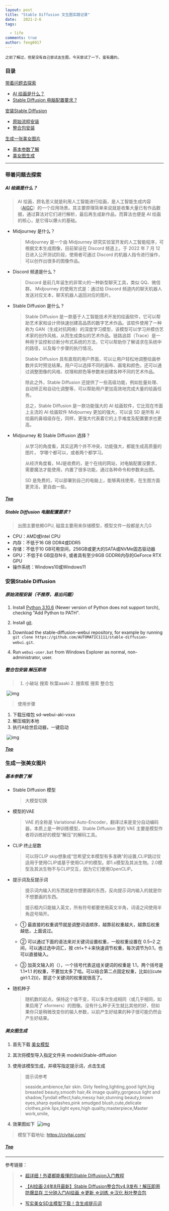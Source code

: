 ```yaml
---
layout: post
title: "Stable Diffusion 文生图实践记录"
date:   2021-2-6
tags: 

  - life
comments: true
author: feng6917
---
```


`
之前了解过，但是没有自己尝试去生图，今天尝试了一下，蛮有趣的。
`
<!-- more -->

### 目录

[带着问题去探索](#带着问题去探索)

- [AI 绘画是什么？](#ai-绘画是什么)
- [Stable Diffusion 电脑配置要求 ?](#stable-diffusion-电脑配置要求-)

[安装Stable Diffusion](#安装stable-diffusion)

- [原始流程安装](#原始流程安装不推荐易出问题)
- [整合包安装](#整合包安装-解压即用)

[生成一张美女图片](#生成一张美女图片)

- [基本参数了解](#基本参数了解)
- [美女图生成](#美女图生成)

---

### 带着问题去探索

##### AI 绘画是什么？

  > AI 绘画，顾名思义就是利用人工智能进行绘画，是人工智能生成内容（[AIGC](https://www.uisdc.com/tag/aigc)）的一个应用场景。其主要原理简单来说就是收集大量已有作品数据，通过算法对它们进行解析，最后再生成新作品，而算法也便是 AI 绘画的核心，是它得以爆火的基础。

- Midjourney 是什么？

    > Midjourney 是一个由 Midjourney 研究实验室开发的人工智能程序，可根据文本生成图像，目前架设在 Discord 频道上。于 2022 年 7 月 12 日进入公开测试阶段，使用者可通过 Discord 的机器人指令进行操作，可以创作出很多的图像作品。

- Discord 频道是什么？

    > Discord 是前几年诞生的非常火的一种新型聊天工具，类似 QQ、微信群。
    > Midjourney 的使用方式是：通过给 Discord 频道内的聊天机器人发送对应文本，聊天机器人返回对应的图片。

- Stable Diffusion 是什么 ?

    > Stable Diffusion 是一款基于人工智能技术开发的绘画软件，它可以帮助艺术家和设计师快速创建高品质的数字艺术作品。该软件使用了一种称为 GAN（生成对抗网络）的深度学习模型，该模型可以学习并模仿艺术家的创作风格，从而生成类似的艺术作品。链路追踪（Trace）是一种用于监控和诊断分布式系统的方法，它可以帮助你了解请求在系统中的路径，以及每个步骤的执行情况。
    >
    > Stable Diffusion 具有直观的用户界面，可以让用户轻松地调整绘画参数并实时预览结果。用户可以选择不同的画布、画笔和颜色，还可以通过调整图像的风格、纹理和颜色等参数来创建各种不同的艺术作品。

    > 除此之外，Stable Diffusion 还提供了一些高级功能，例如批量处理、自动矫正和自动化调整等，可以帮助用户更加高效地完成大量的绘画任务。
    >
    > 总之，Stable Diffusion 是一款功能强大的 AI 绘画软件，它比现在市面上主流的 AI 绘画软件 Midjourney 更加的强大，可以说 SD 是所有 AI 绘画的鼻祖级存在，同样，更强大代表着它的上手难度及配置要求也更高。

- Midjourney  和 Stable Diffusion 选择？

    > 从学习的角度看，其实这两个并不冲突，功能强大，都能生成高质量的图片， 学哪个都可以，或者两个都学习。
    >
    > 从经济角度看，MJ是收费的，是个在线的网站，对电脑配置没要求，需要魔法才能使用，内置了很多功能，通过各种命令和参数来出图。
    >
    > SD 是免费的，可以部署到自己的电脑上，能够离线使用，在生图方面更灵活，更自由一些。
    >
##### [Top](#目录)

##### Stable Diffusion 电脑配置要求 ?
>
> 出图主要依赖GPU, 磁盘主要用来存储模型，模型文件一般都是大几G

- CPU：AMD或Intel CPU
- 内存：不低于16 GB DDR4或DDR5
- 存储：不低于10 GB可用空间，256GB或更大的SATA或NVMe固态驱动器
- GPU：不低于6 GB显存N卡, 或者具有至少8GB GDDR6内存的GeForce RTX GPU
- 操作系统：Windows10或Windows11

### 安装Stable Diffusion

##### 原始流程安装（不推荐，易出问题）

1. Install [Python 3.10.6](https://www.python.org/downloads/release/python-3106/) (Newer version of Python does not support torch), checking "Add Python to PATH".

2. Install [git](https://git-scm.com/download/win).

3. Download the stable-diffusion-webui repository, for example by running `git clone https://github.com/AUTOMATIC1111/stable-diffusion-webui.git`.

4. Run `webui-user.bat` from Windows Explorer as normal, non-administrator, user.

##### 整合包安装 解压即用

> 1. 小破站 搜索 秋葉aaaki 2. 搜索框 搜索 整合包

​ ![img](../images/2024-9-12/1.jpg)

> 使用步骤

1. 下载压缩包 sd-webui-aki-vxxx
2. 解压缩到本地
3. 执行A绘世启动器，一键启动

​   ![img](../images/2024-9-12/2.jpg)  

##### [Top](#目录)

### 生成一张美女图片

##### 基本参数了解

- Stable Diffusion 模型
  > 大模型切换

- 模型的VAE
  > VAE 的全称是 Variational Auto-Encoder，翻译过来是变分自动编码器，本质上是一种训练模型，Stable Diffusion 里的 VAE 主要是模型作者将训练好的模型“解压”的解码工具。

- CLIP 终止层数
  > 可以将CLIP skip想象成“您希望文本模型有多准确”的设置,CLIP跳过仅适用于使用CLIP或基于使用CLIP的模型。即1.x模型及其派生物。2.0模型及其派生物不与CLIP交互，因为它们使用OpenCLIP。

- 提示词及反提示词

    > 提示词内输入的东西就是你想要画的东西，反向提示词内输入的就是你不想要画的东西。
    >
    > 提示框内只能输入英文，所有符号都要使用英文半角，词语之间使用半角逗号隔开。

  - ① 最直接的权重调节就是调整词语顺序，越靠前权重越大，越靠后权重越低，上面说过。

  - ② 可以通过下面的语法来对关键词设置权重，一般权重设置在 0.5~2 之间，可以通过选中词汇，按 ctrl+↑↓来快速调节权重，每次调节为0.1，也可以直接输入。

  - ③ 加英文输入的（），一个括号代表这组关键词的权重是 1.1，两个括号是 1.1*1.1 的权重，不要加太多了哈。可以结合第二点固定权重，比如(((cute girl:1.2)))，那这个关键词的权重就很高了。

- 随机种子

  > 随机数的起点。保持这个值不变，可以多次生成相同（或几乎相同，如果启用了 xformers）的图像。没有什么种子天生就比其他的好，但如果你只是稍微改变你的输入参数，以前产生好结果的种子很可能仍然会产生好结果。

##### 美女图生成

1. 首先下载 [美女模型](https://www.mediafire.com/file/a0a20ueou6yrmdf/%E5%86%99%E5%AE%9E%E5%88%9D%E6%81%8B%E7%BE%8E%E5%A5%B3xl_v1.safetensors/file)

2. 其次将模型导入指定文件夹 models\Stable-diffusion

3. 使用该模型生成，并填写指定提示词，点击生成
    >
    > 提示词参考
    >
    > seaside,ambience,fair skin. Girly feeling,lighting,good light,big breasted beauty,smooth hair,4k image quality,gorgeous light and shadow,Tyndall effect,halo,messy hair,stunning beauty,brown eyes,sharp eyelashes,pink smudged blush,cute,delicate clothes,pink lips,light eyes,high quality,masterpiece,Master work,smile,
4. 效果图如下
​ ![img](../images/2024-9-12/3.jpg)  

  > 模型下载地址:  <https://civitai.com/>
  
##### [Top](#目录)

---
参考链接：
>
> - [超详细！外婆都能看懂的Stable Diffusion入门教程](https://www.uisdc.com/stable-diffusion-3)
>
> - [【AI绘画·24年8月最新】Stable Diffusion整合包v4.9发布！解压即用 防爆显存 三分钟入门AI绘画 ☆更新 ☆训练 ☆汉化 秋叶整合包](https://www.bilibili.com/video/BV1iM4y1y7oA/?spm_id_from=333.999.0.0&vd_source=7d32ad5a1a541e44326e50415ffd9907)
>
> - [写实美女SD主模型下载！含生成提示词](https://www.freedidi.com/13482.html)
